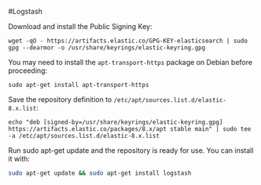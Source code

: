 #Logstash

Download and install the Public Signing Key:

```
wget -qO - https://artifacts.elastic.co/GPG-KEY-elasticsearch | sudo gpg --dearmor -o /usr/share/keyrings/elastic-keyring.gpg
```

You may need to install the `apt-transport-https` package on Debian before proceeding:

```
sudo apt-get install apt-transport-https
```

Save the repository definition to  `/etc/apt/sources.list.d/elastic-8.x.list`:

```
echo "deb [signed-by=/usr/share/keyrings/elastic-keyring.gpg] https://artifacts.elastic.co/packages/8.x/apt stable main" | sudo tee -a /etc/apt/sources.list.d/elastic-8.x.list
```

Run sudo apt-get update and the repository is ready for use. You can install it with:

```bash
sudo apt-get update && sudo apt-get install logstash
```
